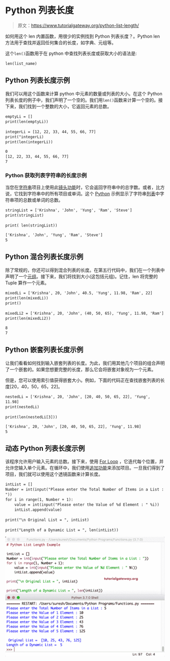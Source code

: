 # Python 列表长度

> 原文：<https://www.tutorialgateway.org/python-list-length/>

如何用这个 len 内置函数，用很少的实例找到 Python 列表长度？。Python len 方法用于查找并返回任何集合的长度，如字典、元组等。

这个`len()`函数用于在 python 中查找列表长度或获取大小的语法是:

```
len(list_name)
```

## Python 列表长度示例

我们可以用这个函数来计算 python 中元素的数量或列表的大小。在这个 Python 列表长度的例子中，我们声明了一个空的。我们用`len()`函数来计算一个空的。接下来，我们找到一个整数的大小，它返回元素的总数。

```
emptyLi = []
print(len(emptyLi))

integerLi = [12, 22, 33, 44, 55, 66, 77]
print("integerLi)
print(len(integerLi))
```

```
0
[12, 22, 33, 44, 55, 66, 77]
7
```

### Python 获取列表字符串的长度示例

当您在[字符串](https://www.tutorialgateway.org/python-string/)项目上使用此[镜头功能](https://www.tutorialgateway.org/python-len-function/)时，它会返回字符串中的总字数。或者，比方说，它找到字符串中的所有项目或单词。这个 [Python](https://www.tutorialgateway.org/python-tutorial/) 示例显示了字符串[列表](https://www.tutorialgateway.org/python-list/)中字符串项的总数或单词的总数。

```
stringList = ['Krishna', 'John', 'Yung', 'Ram', 'Steve']
print(stringList)

print( len(stringList))
```

```
['Krishna', 'John', 'Yung', 'Ram', 'Steve']
5
```

## Python 混合列表长度示例

除了常规的，你还可以得到混合列表的长度。在第五行代码中，我们在一个列表中声明了一个[元组](https://www.tutorialgateway.org/python-tuple/)。接下来，我们将找到大小(这包括元组)。记住，len 将完整的 Tuple 算作一个元素。

```
mixedLi = ['Krishna', 20, 'John', 40.5, 'Yung', 11.98, 'Ram', 22]
print(len(mixedLi))
print()

mixedLi2 = ['Krishna', 20, 'John', (40, 50, 65), 'Yung', 11.98, 'Ram']
print(len(mixedLi2))
```

```
8
7
```

## Python 嵌套列表长度示例

让我们看看如何找到输入嵌套列表的长度。为此，我们用其他几个项目的组合声明了一个嵌套的。如果您想要完整的长度，那么它会将嵌套对象视为一个元素。

但是，您可以使用索引值获得嵌套大小。例如，下面的代码正在查找嵌套列表的长度[20，40，50，65，22]。

```
nestedLi = ['Krishna', 20, 'John', [20, 40, 50, 65, 22], 'Yung', 11.98]
print(nestedLi)

print(len(nestedLi[3]))
```

```
['Krishna', 20, 'John', [20, 40, 50, 65, 22], 'Yung', 11.98]
5
```

## 动态 Python 列表长度示例

该程序允许用户输入元素的总数。接下来，使用 [For Loop](https://www.tutorialgateway.org/python-for-loop/) ，它迭代每个位置，并允许您输入单个元素。在循环中，我们使用[追加功能](https://www.tutorialgateway.org/python-append-list-function/)来添加项目。一旦我们得到了项目，我们就可以使用这个透镜函数来计算长度。

```
intList = []
Number = int(input("Please enter the Total Number of Items in a List : "))
for i in range(1, Number + 1):
    value = int(input("Please enter the Value of %d Element : " %i))
    intList.append(value)

print("\n Original List = ", intList)

print("Length of a Dynamic List = ", len(intList))
```

![Python List Length 7](img/81a2bc2d358966c7158d49deed3ce933.png)